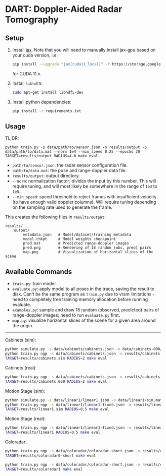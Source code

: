 # DART: Doppler-Aided Radar Tomography

## Setup

1. Install [jax](https://github.com/google/jax). Note that you will need to manually install jax-gpu based on your cuda version, i.e.
    ```sh
    pip install --upgrade "jax[cuda11_local]" -f https://storage.googleapis.com/jax-releases/jax_cuda_releases.html
    ```
    for CUDA 11.x.

2. Install `libhdf5`:
    ```sh
    sudo apt-get install libhdf5-dev
    ```

3. Install python dependencies:

    ```sh
    pip install -r requirements.txt
    ```

## Usage

TL;DR:
```
python train.py -s data/path/to/sensor.json -o results/output -p data/path/to/data.mat --norm 1e4 --min_speed 0.25 --epochs 20
TARGET=results/output RADIUS=4.0 make eval 
```

- `path/to/sensor.json`: the radar sensor configuration file.
- `path/to/data.mat`: the pose and range-doppler data file.
- `results/output`: output directory.
- `--norm`: normalization factor; divides the input by this number. This will require tuning, and will most likely be somewhere in the range of `1e3` to `1e5`.
- `--min_speed`: speed threshold to reject frames with insufficient velocity (to have enough valid doppler columns). Will require tuning depending on the sampling rate used to generate the frame.

This creates the following files in `results/output`:
```
results/
    output/
        metadata.json   # Model/dataset/training metadata
        model.chkpt     # Model weights checkpoint
        pred.mat        # Predicted range-doppler images
        pred.png        # Rendering of 18 random (obs, pred) pairs
        map.png         # Visualization of horizontal slices of the scene 
```

## Available Commands

- `train.py`: train model.
- `evaluate.py`: apply model to all poses in the trace, saving the result to disk. Can't be the same program as `train.py` due to vram limitations - need to completely free training memory allocation before running evaluate.
- `examples.py`: sample and draw 18 random (observed, predicted) pairs of range-doppler images; need to run `evaluate.py` first.
- `map.py`: visualize horizontal slices of the scene for a given area around the origin.

***

Cabinets (sim):
```sh
python simulate.py -s data/cabinets/cabinets.json -o data/cabinets-000/sim.mat -g data/cabinets/map.mat -j data/cabinets-000/cabinets-000.mat
python train.py ngp -s data/cabinets/cabinets.json -o results/cabinets.sim -e 5 --repeat 5 -p data/cabinets-000/sim.mat --min_speed 0.25
TARGET=results/cabinets.sim RADIUS=2 make eval
```

Cabinets (real):
```sh
python train.py ngp -s data/cabinets/cabinets.json -o results/cabinets.000 -p data/cabinets-000/cabinets-000.mat --norm 1e4 --min_speed 0.25 -e 5 --repeat 5
TARGET=results/cabinets.000 RADIUS=2 make eval
```

Motion Stage (sim):
```sh
python simulate.py -s data/linear1/linear1.json -o data/linear1/sim.mat -g data/linear1/map.mat -j data/linear1/linear1.mat
python train.py ngp -s data/linear1/linear1-fixed.json -o results/linear1.sim -p data/linear1/sim.mat --min_speed 0.005 -b 512 -e 5 --repeat 10
TARGET=results/linear1.sim RADIUS=0.5 make eval
```

Motion Stage (real):
```sh
python train.py ngp -s data/linear1/linear1-fixed.json -o results/linear1 -p data/linear1/linear1.mat --norm 1e6 --min_speed 0.005 -b 512 -e 5 --repeat 10
TARGET=results/linear1 RADIUS=0.5 make eval
```

Coloradar:
```sh
python train.py ngp -s data/coloradar/coloradar-short.json -o results/coloradar0-short -p data/coloradar/coloradar0.mat --norm 1e3 --min_speed 1.0 --base 2.0 --iid --repeat 5 -e 10
TARGET=results/coloradar0-short make eval
```

```sh
python train.py ngp -s data/coloradar/coloradar-short.json -o results/coloradar1 -p data/coloradar/coloradar1.mat --norm 1e4 --min_speed 1.0 --base 2.0 --iid --repeat 5 -e 10
TARGET=results/coloradar1 make eval
```